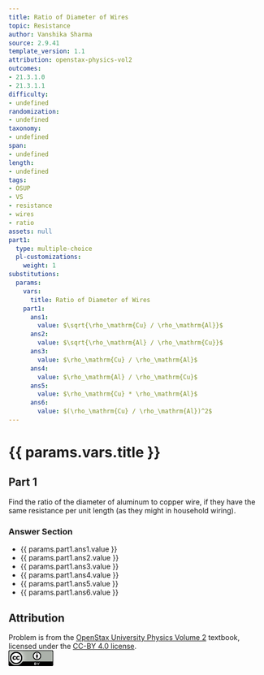 ```yaml
---
title: Ratio of Diameter of Wires
topic: Resistance
author: Vanshika Sharma
source: 2.9.41
template_version: 1.1
attribution: openstax-physics-vol2
outcomes:
- 21.3.1.0
- 21.3.1.1
difficulty:
- undefined
randomization:
- undefined
taxonomy:
- undefined
span:
- undefined
length:
- undefined
tags:
- OSUP
- VS
- resistance
- wires
- ratio
assets: null
part1:
  type: multiple-choice
  pl-customizations:
    weight: 1
substitutions:
  params:
    vars:
      title: Ratio of Diameter of Wires
    part1:
      ans1:
        value: $\sqrt{\rho_\mathrm{Cu} / \rho_\mathrm{Al}}$
      ans2:
        value: $\sqrt{\rho_\mathrm{Al} / \rho_\mathrm{Cu}}$
      ans3:
        value: $\rho_\mathrm{Cu} / \rho_\mathrm{Al}$
      ans4:
        value: $\rho_\mathrm{Al} / \rho_\mathrm{Cu}$
      ans5:
        value: $\rho_\mathrm{Cu} * \rho_\mathrm{Al}$
      ans6:
        value: $(\rho_\mathrm{Cu} / \rho_\mathrm{Al})^2$
---
```

# {{ params.vars.title }}

## Part 1

Find the ratio of the diameter of aluminum to copper wire, if they have the same resistance per unit length (as they might in household wiring).

### Answer Section

- {{ params.part1.ans1.value }}
- {{ params.part1.ans2.value }}
- {{ params.part1.ans3.value }}
- {{ params.part1.ans4.value }}
- {{ params.part1.ans5.value }}
- {{ params.part1.ans6.value }}

## Attribution

Problem is from the [OpenStax University Physics Volume 2](https://openstax.org/details/books/university-physics-volume-2) textbook, licensed under the [CC-BY 4.0 license](https://creativecommons.org/licenses/by/4.0/).<br>![Image representing the Creative Commons 4.0 BY license.](https://raw.githubusercontent.com/firasm/bits/master/by.png)